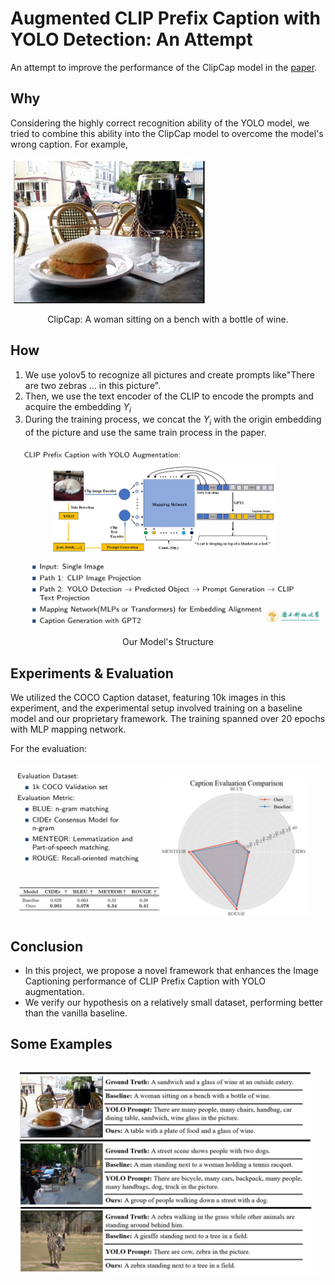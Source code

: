# Augmented CLIP Prefix Caption with YOLO Detection: An Attempt
An attempt to improve the performance of the ClipCap model in the [paper](https://arxiv.org/abs/2111.09734#).

## Why

Considering the highly correct recognition ability of the YOLO model, we tried to combine this ability into the ClipCap model to overcome the model's wrong caption. For example,

![](pic/1.jpg)

<center>ClipCap: A woman sitting on a bench with a bottle of wine.</center>

## How

1. We use yolov5 to recognize all pictures and create prompts like"There are two zebras ... in this picture".
2. Then, we use the text encoder of the CLIP to encode the prompts and acquire the embedding $Y_i$​
3. During the training process, we concat the $Y_i$ with the origin embedding of the picture and use the same train process in the paper.

![](pic/structure.jpg)

<center>Our Model's Structure</center>

## Experiments & Evaluation

We utilized the COCO Caption dataset, featuring 10k images in this experiment, and the experimental setup involved training on a baseline model and our proprietary framework. The training spanned over 20 epochs with MLP mapping network.

For the evaluation:

![](pic/evaluation.jpg)

## Conclusion

- In this project, we propose a novel framework that enhances the Image Captioning performance of CLIP Prefix Caption with YOLO augmentation. 
- We verify our hypothesis on a relatively small dataset, performing better than the vanilla baseline.

## Some Examples

<img src="pic/ex.jpg" style="zoom:67%;" />
